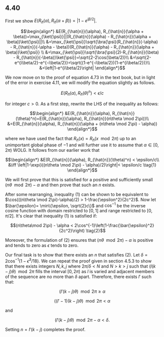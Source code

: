 ## 4.40

First we show $`E(R_{\hat{n}}(\alpha), R_{\hat{n}}(\alpha + \beta))=\left|1-e^{i\beta/2}\right|`$.
```math
\begin{align*}
&E(R_{\hat{n}}(\alpha), R_{\hat{n}}(\alpha + \beta))=\max_{\ket{\psi}}||(R_{\hat{n}}(\alpha) - R_{\hat{n}}(\alpha + \beta))\ket{\psi}||\\

&=\max_{\ket{\psi}}\sqrt{\bra{\psi}(R_{\hat{n}}(-\alpha) - R_{\hat{n}}(-\alpha - \beta))(R_{\hat{n}}(\alpha) - R_{\hat{n}}(\alpha + \beta))\ket{\psi}} \\

&=\max_{\ket{\psi}}\sqrt{\bra{\psi}(2I-R_{\hat{n}}(\beta) - R_{\hat{n}}(-\beta))\ket{\psi}}=\sqrt{2-2\cos(\beta/2)}\\

&=\sqrt{2-e^{i\beta/2}-e^{-i\beta/2}}=\sqrt{(1-e^{-i\beta/2})(1-e^{i\beta/2})}\\

&=\left|1-e^{i\beta/2}\right|
\end{align*}
```
We now move on to the proof of equation 4.73 in the text book, but in light of the error in exercise 4.11, we will modify the equation slightly as follows. 
```math
E(R_{\hat{n}}(\alpha), R_{\hat{n}}(\theta)^n)<\epsilon/c
```
for integer $`c>0`$.
As a first step, rewrite the LHS of the inequality as follows:
```math
\begin{align*}
&E(R_{\hat{n}}(\alpha), R_{\hat{n}}(\theta)^n)=E(R_{\hat{n}}(\alpha), R_{\hat{n}}(n\theta \mod 2\pi))\\
&=E(R_{\hat{n}}(\alpha), R_{\hat{n}}(\alpha + (n\theta \mod 2\pi) - \alpha))
\end{align*}
```
where we have used the fact that $`R_{\hat{n}}(x)=R_{\hat{n}}(x \mod 2\pi)`$ up to an unimportant global phase of $`-1`$ and will further use it to assume that $`\alpha \in [0,2\pi)`$ WOLG. It follows from our earlier work that 
```math
\begin{align*}
&E(R_{\hat{n}}(\alpha), R_{\hat{n}}(\theta)^n) < \epsilon/c\\
&\iff \left|1-\exp(i((n\theta \mod 2\pi) - \alpha)/2)\right|< \epsilon/c \tag{1}
\end{align*}
```
We will first prove that this is satisfied for a positive and sufficiently small $`(n\theta \mod 2\pi)-\alpha`$ and then prove that such an $`n`$ exists. 

After some rearranging, inequality (1) can be shown to be equivalent to $`\cos(((n\theta \mod 2\pi)-\alpha)/2) > 1-\frac{\epsilon^2}{2c^2}`$. Now let  $`\bar{\epsilon}= \min\{\epsilon, \sqrt{2}c\}`$ and $`\cos^{-1}`$ be the inverse cosine function with domain restricted to $`[0,1]`$ and range restricted to $`[0,\pi/2]`$. It's clear that inequality (1) is satisfied if:
```math
(n\theta\mod 2\pi) - \alpha < 2\cos^{-1}\left(1-\frac{\bar{\epsilon}^2}{2c^2}\right) \tag{2}
```
Moreover, the formulation of (2) ensures that $`(n\theta \mod 2\pi)-\alpha`$ is positive and tends to zero as $`\epsilon`$ tends to zero.

Our final task is to show that there exists an $`n`$ that satisfies (2). Let $`\delta=2\cos^{-1}\left(1-\bar{\epsilon}^2/18\right)`$. We can repeat the proof given in section 4.5.3 to show that there exists integers $`N, k, j`$ where $`2\pi / \delta \lt N`$ and $`N>k>j`$ such that $`(l(k-j)\theta)\mod 2\pi`$ fills the interval $`[0,2\pi)`$ as $`l`$ is varied and adjacent members of the sequence are no more than $`\delta`$ apart. Therefore, there exists $`l'`$ such that:
```math
(l'(k-j)\theta)\mod 2\pi \ge\alpha \tag{3}
```
```math
((l'-1)(k-j)\theta)\mod 2\pi <\alpha \tag{4}
```
 and 
 ```math
 (l'(k-j)\theta)\mod 2\pi - \alpha < \delta. \tag{5}
 ```

Setting $`n=l'(k-j)`$ completes the proof.

